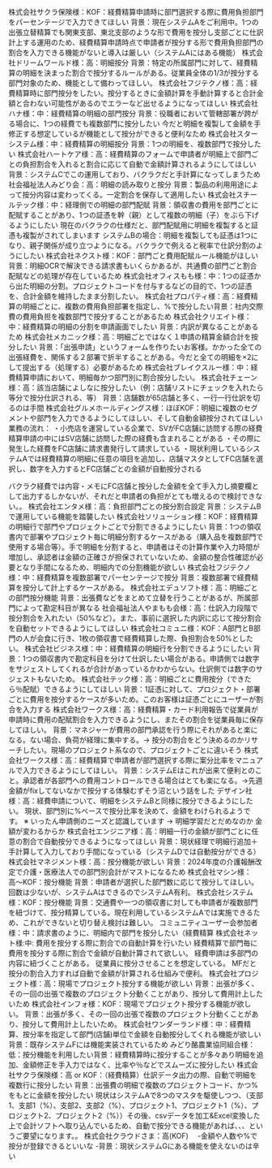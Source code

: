 
株式会社サクラ保険様：KOF：経費精算申請時に部門選択する際に費用負担部門をパーセンテージで入力できてほしい
背景：現在システムAをご利用中。1つの出張立替精算でも関東支部、東北支部のような形で費用を按分し支部ごとに仕訳計上する運用のため、経費精算申請時点で申請者が按分する形で費用負担部門の割合を入力できる機能がないと導入は厳しい（システムAにはある機能）
株式会社ドリームワールド様：高：明細按分
背景：特定の所属部門に対して、経費精算の明細を決まった割合で按分するルールがある。従業員全体の1/3が按分する部門対象のため、機能として備わってほしい。
株式会社フジテクノ様：高：経費精算時に部門按分をしたい。按分するときに金額計算を手動計算すると合計金額と合わない可能性があるのでエラーなど出せるようになってほしい
株式会社ハナ様：中：経費精算の明細の部門按分
背景：役職者において管轄部署が跨がる場合に、1つの経費でも複数部門に按分したい
今だと明細を複製して金額を手修正する想定しているが機能として按分ができると便利なため
株式会社スターシステム様：中：経費精算の明細按分
背景：1つの明細を、複数部門で按分したい
株式会社ハートケア様：高：経費精算のフォームで申請者が明細上で部門ごとの負担割合を入れると割合に応じて自動で金額計算されるようにしてほしい
背景：システムCでこの運用しており、バクラクだと手計算になってしまうため
社会福祉法人みどり会：高：明細の読み取りと按分
背景：製品の利用用途によって按分内容は変わってくる。一定割合を保存して適用したい
株式会社スチールテック様：中：経理側での明細の部門配賦
背景：領収書の費用を部門ごとに配賦することがあり、1つの証憑を幹（親）として複数の明細（子）をぶら下げるようにしたい
現在のバクラクの仕様だと、部門配賦用に明細を複製すると証憑も複製がされてしまいます
システムBの場合：明細を複製しても証憑は1つになり、親子関係が成り立つようになる。バクラクで例えると税率で仕訳分割のようにしたい
株式会社ネクスト様：KOF：部門ごと費用配賦ルール機能がほしい
背景：明細OCRで解決できる請求書もいくらかあるが、共通費の部門ごと割合配賦などの処理が存在しているため
株式会社オフィスもも様：中：1つの証憑から出た明細の分割。プロジェクトコードを付与するなどの目的で、1つの証憑を、合計金額を維持したまま分割したい。
株式会社プロパティ様：高：経費精算の明細ごとに、複数の費用負担部署を指定し、%で按分したい背景：社内交際費の費用負担を複数部門で按分することがあるため
株式会社クリエイト様：中：経費精算の明細の分割を申請画面でしたい
背景：内訳が異なることがあるため
株式会社メカニック様：高：明細ごとではなく１申請の精算金額合計を按分したい
背景：「出張申請」というフォームを作りたいお客様。かかった全ての出張経費を、関係する２部署で折半することがある。今だと全ての明細を×2にして提出する（処理する）必要があるため
株式会社ブレイクスルー様：中：経費精算申請において、明細毎かつ部門別に割合按分したい。
株式会社チェーン様：高：該当店舗によしなに按分したい（例：店舗リストにチェックを入れたら等分で按分仕訳される、等）
背景：店舗数が65店舗と多く、一行一行仕訳を切るのは手間
株式会社グルメホールディングス様：ほぼKOF：明細に複数のセグメントや部門を入力できるようにしてほしい、そして自動金額按分されてほしい
業務の流れ：
・小売店を運営している企業で、SVがFC店舗に訪問する際の経費精算申請の中にはSV店舗に訪問した際の経費も含まれることがある
・その際に発生した経費をFC店舗に請求書発行して請求している
・現状利用しているシステムAでは経費精算の明細に任意の項目を追加し、店舗マスタとしてFC店舗を選択し、数字を入力するとFC店舗ごとの金額が自動按分される

バクラク経費では内容・メモにFC店舗と按分した金額を全て手入力し摘要欄として出力するしかないが、それだと申請者の負担がとても増えるので検討できない。。
株式会社エンタメ様：高：負担部門ごとの按分割合設定
背景：システムBで運用している機能を踏襲したい
株式会社ソリューション様：KOF：経費精算の明細行で部門やプロジェクトごとで分割できるようにしたい
背景：1つの領収書内で部署やプロジェクト毎に明細分割するケースがある（購入品を複数部門で使用する場合等）。手で明細を分割すると、申請者はその計算作業や入力時間が増加し、承認者は金額の正確さが担保されていないため、金額の整合性確認が必要となり手間になるため、明細内での分割機能が欲しい
株式会社フジテクノ様：中：経費精算を複数部署でパーセンテージで按分
背景：複数部署で経費精算を按分して計上するケースがある。
株式会社エデュソフト様：高：明細ごとの部門按分機能
背景：出張費などをまとめて立替を行うことがあるが、所属部門によって勘定科目が異なる
社会福祉法人やまもも会様：高：仕訳入力段階で按分割合を入れたい（50%など）。また、事前に選択した内訳に応じて按分割合を自動セットできるようにしてほしい
株式会社コミュニ様：KOF：A部門とB部門の人が会食に行き、1枚の領収書で経費精算した際、負担割合を50%としたい。
株式会社ビジネス様：中：経費精算の明細行を分割できるようにしたい
背景：1つの領収書内で勘定科目を分けて仕訳したい場合がある。申請側では数字をサジェストしてくれるが合計があっているかわからない。仕訳側では数字のサジェストもないため。
株式会社テック様：高：明細ごとに費用按分（できたら％配賦）できるようにしてほしい
背景：1証憑に対して、プロジェクト・部署ごとに費用を按分するケースが多いため。このお客様は証憑ごとにユーザーが割合を入力する
株式会社ワークス様：高：経費精算・カード利用報告で従業員が申請時に費用の配賦割合を入力できるようにし、またその割合を従業員毎に保存してほしい。
背景：マネジャーが費用の部門承認を行う際にそれがあると楽になる。ない場合、負荷が経理に集中する。→ 按分の割合をどう決めるのかリサーチしたい。現場のプロジェクト系なので、プロジェクトごとに違いそう
株式会社ワークス様：高：経費精算で申請者が部門選択する際に案分比率をマニュアルで入力できるようにしてほしい。
背景：システムEはこれが出来て便利とのこと。承認者が各部門への費用コントロールできる場合はとても楽になる。→先週 金額がfixしてないなかで按分する体験むずそう沼という話をした
デザイン社様：高：経費申請について、明細をシステムBと同様に按分できるようにしたい。
現状、部門別に%ベースで按分比率を決めて、金額をわけられるようです。
※ いったん申請側のニーズと認識しています  → 明細学習だとだめなのか 金額が変わるからか
株式会社エンジニア様：高：明細一行の金額が部門ごとに任意の割合で自動按分できるようになってほしい
背景：現状経理で明細行追加＋手計算して入力しており手間になっている（システムDでは自動按分ができる）
株式会社マネジメント様：高：按分機能が欲しい
背景：2024年度の介護報酬改定で介護・医療法人での部門別会計がマストになるため
株式会社マシン様：高〜KOF：按分機能
背景：申請者が選択した部門数に応じて按分してほしい。回数は少ないが、システムAはできるのでシステムA有利。
株式会社システム様：KOF：按分機能
背景：交通費や一つの領収書に対しても申請者が複数部門を紐づけて、按分精算している。現在利用しているシステムAでは実施できるため、これができないと切り替え検討は難しい。
コミュニティユーザー会参加者様：中：請求書のように、明細内で部門を按分したい（経費精算
株式会社ネット様:中: 費用を按分する際に割合での自動計算を行いたい
経費精算で部門毎に費用を按分する際に割合で金額が自動計算されて欲しい。
経費申請は多部門の内容に紐づくことがある。
従業員に按分させることを想定している。
MFだと按分の割合入力すれば自動で金額が計算される仕組みで便利。
株式会社プロジェクト様：高：現場でプロジェクト按分する機能が欲しい
背景：出張が多く、その一回の出張で複数のプロジェクト分動くことがあり、按分して費用計上したいため
株式会社インフォ様：KOF：現場でプロジェクト按分する機能が欲しい。
背景：出張が多く、その一回の出張で複数のプロジェクト分動くことがあり、按分して費用計上したいため。
株式会社ワンダーランド様：中：経費精算、按分率を指定して部門(店舗)単位で金額を自動按分してくれる機能が欲しい
背景：既存システムFには機能実装されているため
みどり酪農業協同組合様：低：按分機能を利用したい背景：経費精算時に按分することが多々あり明細を追加、金額修正を手入力ではなく、比率や％などでスムーズに按分したい
株式会社サクラ保険様：高 or KOF：（経費精算）仕訳データ出力の際、自動で明細を複数行に按分したい
背景：出張費の明細で複数のプロジェクトコード、かつ%をもとに金額を按分したい 現状はシステムAで8つのマスタを駆使しつつ、（支部1、支部1（%）、支部2、支部2（%）、プロジェクト1、プロジェクト1（%）、プロジェクト2、プロジェクト2（%））その後、csvデータを加工&Excel変換した上で会計ソフトへ取り込んでいるため、自動で按分できる機能があれば、、、というご要望になります。。
株式会社クラウドさま：高(KOF)　
-金額や人数や%で按分が登録できるといいな
-背景：現状システムGにある機能を使えないのは辛い
